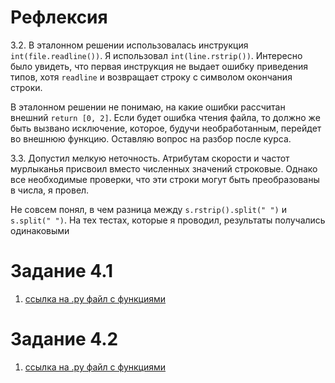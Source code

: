 # Рефлексия

3.2. В эталонном решении использовалась инструкция `int(file.readline())`. Я использовал `int(line.rstrip())`. Интересно было увидеть, что первая инструкция не выдает ошибку приведения типов, хотя `readline` и возвращает строку с символом окончания строки.

В эталонном решении не понимаю, на какие ошибки рассчитан внешний `return [0, 2]`. Если будет ошибка чтения файла, то должно же быть вызвано исключение, которое, будучи необработанным, перейдет во внешнюю функцию. Оставляю вопрос на разбор после курса.

3.3. Допустил мелкую неточность. Атрибутам скорости и частот мурлыканья присвоил вместо численных значений строковые. Однако все необходимые проверки, что эти строки могут быть преобразованы в числа, я провел.

Не совсем понял, в чем разница между `s.rstrip().split(" ")` и `s.split(" ")`. На тех тестах, которые я проводил, результаты получались одинаковыми


# Задание 4.1
1. [ссылка на .py файл c функциями](13_directories_and_files.py)


# Задание 4.2

1. [ссылка на .py файл c функциями](13_directories_and_files2.py)


